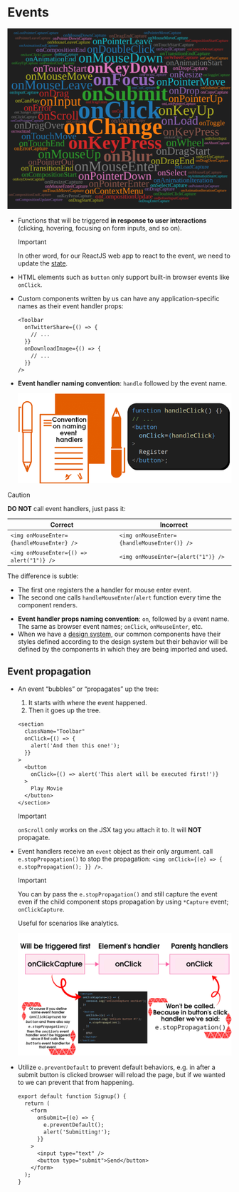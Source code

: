 # Events

![Events](./assets/events.png)

- Functions that will be triggered **in response to user interactions** (clicking, hovering, focusing on form inputs, and so on).

  > [!IMPORTANT]
  >
  > In other word, for our ReactJS web app to react to the event, we need to update the [state](./state.md).

- HTML elements such as `button` only support built-in browser events like `onClick`.
- Custom components written by us can have any application-specific names as their event handler props:

  ```tsx
  <Toolbar
    onTwitterShare={() => {
      // ...
    }}
    onDownloadImage={() => {
      // ...
    }}
  />
  ```

- **Event handler naming convention**: `handle` followed by the event name.

  ![Event handler naming convention](./assets/event-handler-naming-convention.png)

> [!CAUTION]
>
> **DO NOT** call event handlers, just pass it:
>
> | Correct                                   | Incorrect                                   |
> | ----------------------------------------- | ------------------------------------------- |
> | `<img onMouseEnter={handleMouseEnter} />` | `<img onMouseEnter={handleMouseEnter()} />` |
> | `<img onMouseEnter={() => alert("1")} />` | `<img onMouseEnter={alert("1")} />`         |
>
> The difference is subtle:
>
> - The first one registers the a handler for mouse enter event.
> - The second one calls `handleMouseEnter`/`alert` function every time the component renders.

- **Event handler props naming convention**: `on`, followed by a event name. The same as browser event names; `onClick`, `onMouseEnter`, etc.
- When we have a [design system](https://www.figma.com/blog/design-systems-101-what-is-a-design-system/), our common components have their styles defined according to the design system but their behavior will be defined by the components in which they are being imported and used.

## Event propagation

- An event “bubbles” or “propagates” up the tree:

  1. It starts with where the event happened.
  2. Then it goes up the tree.

  ```tsx
  <section
    className="Toolbar"
    onClick={() => {
      alert('And then this one!');
    }}
  >
    <button
      onClick={() => alert('This alert will be executed first!')}
    >
      Play Movie
    </button>
  </section>
  ```

  > [!IMPORTANT]
  >
  > `onScroll` only works on the JSX tag you attach it to. It will **NOT** propagate.

- Event handlers receive an `event` object as their only argument. call `e.stopPropagation()` to stop the propagation: `<img onClick={(e) => { e.stopPropagation(); }} />`.

  > [!IMPORTANT]
  >
  > You can by pass the `e.stopPropagation()` and still capture the event even if the child component stops propagation by using `*Capture` event; `onClickCapture`.
  >
  > Useful for scenarios like analytics.

  ![Event propagation](./assets/stop-event-propgation.png)

- Utilize `e.preventDefault` to prevent default behaviors, e.g. in after a submit button is clicked browser will reload the page, but if we wanted to we can prevent that from happening.

  ```tsx
  export default function Signup() {
    return (
      <form
        onSubmit={(e) => {
          e.preventDefault();
          alert('Submitting!');
        }}
      >
        <input type="text" />
        <button type="submit">Send</button>
      </form>
    );
  }
  ```
